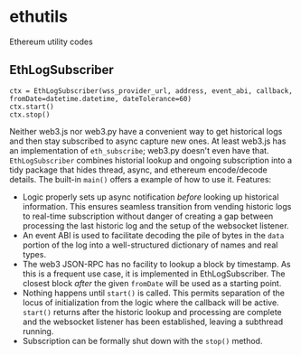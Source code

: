 # ethutils
Ethereum utility codes

## EthLogSubscriber

```
ctx = EthLogSubscriber(wss_provider_url, address, event_abi, callback, fromDate=datetime.datetime, dateTolerance=60)
ctx.start()
ctx.stop()
```

Neither web3.js nor web3.py have a convenient way to get historical logs and
then stay subscribed to async capture new ones.  At least web3.js has an
implementation of `eth_subscribe`; web3.py doesn't even have that.
`EthLogSubscriber` combines historial lookup and ongoing subscription into a
tidy package that hides thread, async, and ethereum encode/decode details.
The built-in `main()` offers a example of how to use it.  Features:

 *  Logic properly sets up async notification *before* looking up historical
    information.   This ensures seamless transition from vending historic logs
    to real-time subscription without danger of creating a gap between
    processing the last historic log and the setup of the websocket listener.
 *  An event ABI is used to facilitate decoding the pile of bytes in the
    `data` portion of the log into a well-structured dictionary of names and
    real types.
 *  The web3 JSON-RPC has no facility to lookup a block by timestamp.  As this
    is a frequent use case, it is implemented in EthLogSubscriber.  The closest
    block *after* the given `fromDate` will be used as a starting point.
 *  Nothing happens until `start()` is called.   This permits separation of the
    locus of initialization from the logic where the callback will be active.
    `start()` returns after the historic lookup and processing are complete and
    the websocket listener has been established, leaving a subthread running.
 *  Subscription can be formally shut down with the `stop()` method. 